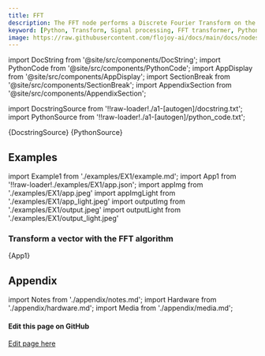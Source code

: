```yaml
---
title: FFT
description: The FFT node performs a Discrete Fourier Transform on the input vector. The input vector will be transformed from the time domain into the frequency domain which will be an ordered pair of arrays.
keyword: [Python, Transform, Signal processing, FFT transformer, Python Fast Fourier Transform, Signal processing with FFT, Python frequency analysis, Streamline data analysis, Signal processing transformations, FFT calculation in Python, Python data manipulation, Accurate data insights, Frequency analysis using FFT]
image: https://raw.githubusercontent.com/flojoy-ai/docs/main/docs/nodes/TRANSFORMERS/SIGNAL_PROCESSING/FFT/examples/EX1/output.jpeg
---
```


[//]: # (Custom component imports)

import DocString from '@site/src/components/DocString';
import PythonCode from '@site/src/components/PythonCode';
import AppDisplay from '@site/src/components/AppDisplay';
import SectionBreak from '@site/src/components/SectionBreak';
import AppendixSection from '@site/src/components/AppendixSection';

[//]: # (Docstring)

import DocstringSource from '!!raw-loader!./a1-[autogen]/docstring.txt';
import PythonSource from '!!raw-loader!./a1-[autogen]/python_code.txt';

<DocString>{DocstringSource}</DocString>
<PythonCode GLink='TRANSFORMERS/SIGNAL_PROCESSING/FFT/FFT.py'>{PythonSource}</PythonCode>

<SectionBreak />

[//]: # (Examples)

## Examples

import Example1 from './examples/EX1/example.md';
import App1 from '!!raw-loader!./examples/EX1/app.json';
import appImg from './examples/EX1/app.jpeg'
import appImgLight from './examples/EX1/app_light.jpeg'
import outputImg from './examples/EX1/output.jpeg'
import outputLight from './examples/EX1/output_light.jpeg'

### Transform a vector with the FFT algorithm

<AppDisplay 
    nodeLabel='FFT'
    appImg={appImg}
    appLight={appImgLight}
    outputLight={outputLight}
    outputImg={outputImg}
    >
    {App1}
</AppDisplay>

<Example1 />

<SectionBreak />

[//]: # (Appendix)

## Appendix

import Notes from './appendix/notes.md';
import Hardware from './appendix/hardware.md';
import Media from './appendix/media.md';

<AppendixSection index={0} folderPath='nodes/TRANSFORMERS/SIGNAL_PROCESSING/FFT/appendix/'><Notes /></AppendixSection>
<AppendixSection index={1} folderPath='nodes/TRANSFORMERS/SIGNAL_PROCESSING/FFT/appendix/'><Hardware /></AppendixSection>
<AppendixSection index={2} folderPath='nodes/TRANSFORMERS/SIGNAL_PROCESSING/FFT/appendix/'><Media /></AppendixSection>

<SectionBreak />

[//]: # (Edit page on GitHub)

#### Edit this page on GitHub

[Edit page here](https://github.com/flojoy-ai/docs/tree/main/docs/nodes/TRANSFORMERS/SIGNAL_PROCESSING/FFT)

